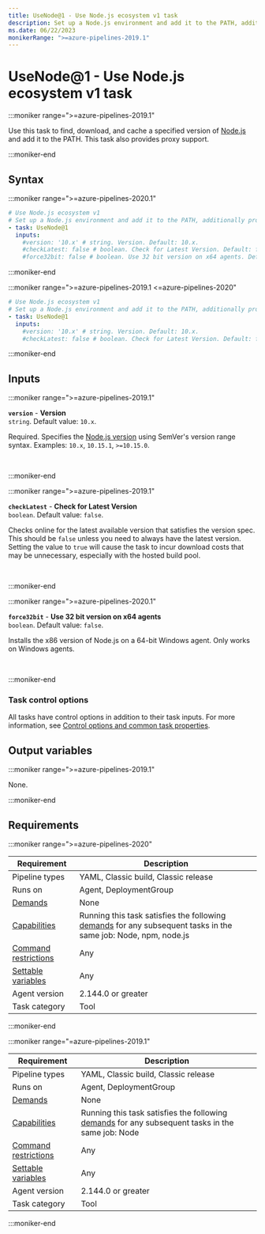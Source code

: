 ```yaml
---
title: UseNode@1 - Use Node.js ecosystem v1 task
description: Set up a Node.js environment and add it to the PATH, additionally providing proxy support.
ms.date: 06/22/2023
monikerRange: ">=azure-pipelines-2019.1"
---
```


# UseNode@1 - Use Node.js ecosystem v1 task

<!-- :::description::: -->
:::moniker range=">=azure-pipelines-2019.1"

<!-- :::editable-content name="description"::: -->
Use this task to find, download, and cache a specified version of [Node.js](https://nodejs.org/) and add it to the PATH. This task also provides proxy support.
<!-- :::editable-content-end::: -->

:::moniker-end
<!-- :::description-end::: -->

<!-- :::syntax::: -->
## Syntax

:::moniker range=">=azure-pipelines-2020.1"

```yaml
# Use Node.js ecosystem v1
# Set up a Node.js environment and add it to the PATH, additionally providing proxy support.
- task: UseNode@1
  inputs:
    #version: '10.x' # string. Version. Default: 10.x.
    #checkLatest: false # boolean. Check for Latest Version. Default: false.
    #force32bit: false # boolean. Use 32 bit version on x64 agents. Default: false.
```

:::moniker-end

:::moniker range=">=azure-pipelines-2019.1 <=azure-pipelines-2020"

```yaml
# Use Node.js ecosystem v1
# Set up a Node.js environment and add it to the PATH, additionally providing proxy support.
- task: UseNode@1
  inputs:
    #version: '10.x' # string. Version. Default: 10.x.
    #checkLatest: false # boolean. Check for Latest Version. Default: false.
```

:::moniker-end
<!-- :::syntax-end::: -->

<!-- :::inputs::: -->
## Inputs

<!-- :::item name="version"::: -->
:::moniker range=">=azure-pipelines-2019.1"

**`version`** - **Version**<br>
`string`. Default value: `10.x`.<br>
<!-- :::editable-content name="helpMarkDown"::: -->
Required. Specifies the [Node.js version](https://nodejs.org/en/download/releases/) using SemVer's version range syntax. Examples: `10.x`, `10.15.1`, `>=10.15.0`.
<!-- :::editable-content-end::: -->
<br>

:::moniker-end
<!-- :::item-end::: -->
<!-- :::item name="checkLatest"::: -->
:::moniker range=">=azure-pipelines-2019.1"

**`checkLatest`** - **Check for Latest Version**<br>
`boolean`. Default value: `false`.<br>
<!-- :::editable-content name="helpMarkDown"::: -->
Checks online for the latest available version that satisfies the version spec. This should be `false` unless you need to always have the latest version. Setting the value to `true` will cause the task to incur download costs that may be unnecessary, especially with the hosted build pool.
<!-- :::editable-content-end::: -->
<br>

:::moniker-end
<!-- :::item-end::: -->
<!-- :::item name="force32bit"::: -->
:::moniker range=">=azure-pipelines-2020.1"

**`force32bit`** - **Use 32 bit version on x64 agents**<br>
`boolean`. Default value: `false`.<br>
<!-- :::editable-content name="helpMarkDown"::: -->
Installs the x86 version of Node.js on a 64-bit Windows agent. Only works on Windows agents.
<!-- :::editable-content-end::: -->
<br>

:::moniker-end
<!-- :::item-end::: -->

### Task control options

All tasks have control options in addition to their task inputs. For more information, see [Control options and common task properties](/azure/devops/pipelines/yaml-schema/steps-task#common-task-properties).
<!-- :::inputs-end::: -->

<!-- :::outputVariables::: -->
## Output variables

:::moniker range=">=azure-pipelines-2019.1"

None.

:::moniker-end
<!-- :::outputVariables-end::: -->

<!-- :::remarks::: -->
<!-- :::editable-content name="remarks"::: -->
<!-- :::editable-content-end::: -->
<!-- :::remarks-end::: -->

<!-- :::examples::: -->
<!-- :::editable-content name="examples"::: -->
<!-- :::editable-content-end::: -->
<!-- :::examples-end::: -->

<!-- :::properties::: -->
## Requirements

:::moniker range=">=azure-pipelines-2020"

| Requirement | Description |
|-------------|-------------|
| Pipeline types | YAML, Classic build, Classic release |
| Runs on | Agent, DeploymentGroup |
| [Demands](/azure/devops/pipelines/process/demands) | None |
| [Capabilities](/azure/devops/pipelines/agents/agents#capabilities) | Running this task satisfies the following [demands](/azure/devops/pipelines/process/demands) for any subsequent tasks in the same job: Node, npm, node.js |
| [Command restrictions](/azure/devops/pipelines/security/templates#agent-logging-command-restrictions) | Any |
| [Settable variables](/azure/devops/pipelines/security/templates#agent-logging-command-restrictions) | Any |
| Agent version |  2.144.0 or greater |
| Task category | Tool |

:::moniker-end

:::moniker range="=azure-pipelines-2019.1"

| Requirement | Description |
|-------------|-------------|
| Pipeline types | YAML, Classic build, Classic release |
| Runs on | Agent, DeploymentGroup |
| [Demands](/azure/devops/pipelines/process/demands) | None |
| [Capabilities](/azure/devops/pipelines/agents/agents#capabilities) | Running this task satisfies the following [demands](/azure/devops/pipelines/process/demands) for any subsequent tasks in the same job: Node |
| [Command restrictions](/azure/devops/pipelines/security/templates#agent-logging-command-restrictions) | Any |
| [Settable variables](/azure/devops/pipelines/security/templates#agent-logging-command-restrictions) | Any |
| Agent version |  2.144.0 or greater |
| Task category | Tool |

:::moniker-end
<!-- :::properties-end::: -->

<!-- :::see-also::: -->
<!-- :::editable-content name="seeAlso"::: -->
<!-- :::editable-content-end::: -->
<!-- :::see-also-end::: -->